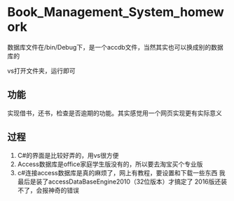 # Book_Management_System_homework

数据库文件在/bin/Debug下，是一个accdb文件，当然其实也可以换成别的数据库的

vs打开文件夹，运行即可

## 功能
实现借书，还书，检查是否逾期的功能。其实感觉用一个网页实现更有实际意义


## 过程
1. C#的界面是比较好弄的，用vs很方便
2. Access数据库是office家庭学生版没有的，所以要去淘宝买个专业版
3. c#连接access数据库是真的麻烦了，网上有教程，要设置和下载一些东西
我最后是装了accessDataBaseEngine2010（32位版本）才搞定了 2016版还装不了，会报神奇的错误

